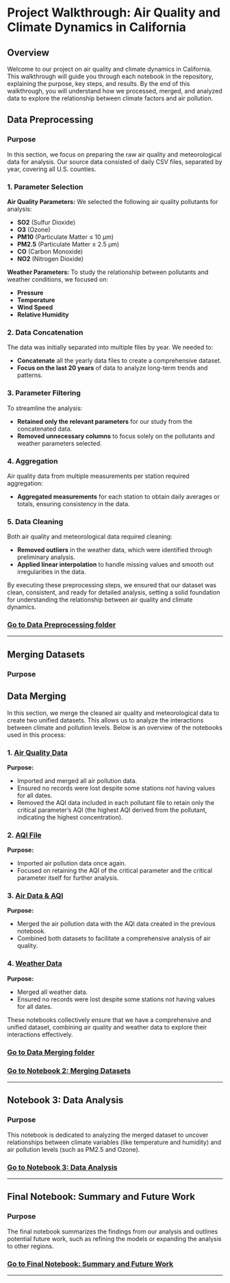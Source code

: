 # Project Walkthrough: Air Quality and Climate Dynamics in California

## Overview

Welcome to our project on air quality and climate dynamics in California. This walkthrough will guide you through each notebook in the repository, explaining the purpose, key steps, and results. By the end of this walkthrough, you will understand how we processed, merged, and analyzed data to explore the relationship between climate factors and air pollution.

## Data Preprocessing

### Purpose
In this section, we focus on preparing the raw air quality and meteorological data for analysis. Our source data consisted of daily CSV files, separated by year, covering all U.S. counties.

### 1. Parameter Selection

**Air Quality Parameters:** We selected the following air quality pollutants for analysis:
- **SO2** (Sulfur Dioxide)
- **O3** (Ozone)
- **PM10** (Particulate Matter ≤ 10 µm)
- **PM2.5** (Particulate Matter ≤ 2.5 µm)
- **CO** (Carbon Monoxide)
- **NO2** (Nitrogen Dioxide)

**Weather Parameters:** To study the relationship between pollutants and weather conditions, we focused on:
- **Pressure**
- **Temperature**
- **Wind Speed**
- **Relative Humidity**

### 2. Data Concatenation

The data was initially separated into multiple files by year. We needed to:
- **Concatenate** all the yearly data files to create a comprehensive dataset.
- **Focus on the last 20 years** of data to analyze long-term trends and patterns.

### 3. Parameter Filtering

To streamline the analysis:
- **Retained only the relevant parameters** for our study from the concatenated data.
- **Removed unnecessary columns** to focus solely on the pollutants and weather parameters selected.

### 4. Aggregation

Air quality data from multiple measurements per station required aggregation:
- **Aggregated measurements** for each station to obtain daily averages or totals, ensuring consistency in the data.

### 5. Data Cleaning

Both air quality and meteorological data required cleaning:
- **Removed outliers** in the weather data, which were identified through preliminary analysis.
- **Applied linear interpolation** to handle missing values and smooth out irregularities in the data.

By executing these preprocessing steps, we ensured that our dataset was clean, consistent, and ready for detailed analysis, setting a solid foundation for understanding the relationship between air quality and climate dynamics.

### [Go to Data Preprocessing folder](https://github.com/alagogianni/Air-Quality-and-Weather-Analysis/tree/main/Data_preprocessing)

---

##  Merging Datasets

### Purpose
## Data Merging

In this section, we merge the cleaned air quality and meteorological data to create two unified datasets. This allows us to analyze the interactions between climate and pollution levels. Below is an overview of the notebooks used in this process:

### 1. [Air Quality Data](https://github.com/alagogianni/Air-Quality-and-Weather-Analysis/blob/main/Data_merging/1_Air_Quality_Data_merged.ipynb)

**Purpose:** 
- Imported and merged all air pollution data.
- Ensured no records were lost despite some stations not having values for all dates.
- Removed the AQI data included in each pollutant file to retain only the critical parameter’s AQI (the highest AQI derived from the pollutant, indicating the highest concentration).

### 2. [AQI File](https://github.com/alagogianni/Air-Quality-and-Weather-Analysis/blob/main/Data_merging/2_AQI_FILE.ipynb)

**Purpose:**
- Imported air pollution data once again.
- Focused on retaining the AQI of the critical parameter and the critical parameter itself for further analysis.

### 3. [Air Data & AQI](https://github.com/alagogianni/Air-Quality-and-Weather-Analysis/blob/main/Data_merging/3_air_data_%26_AQI.ipynb)

**Purpose:**
- Merged the air pollution data with the AQI data created in the previous notebook.
- Combined both datasets to facilitate a comprehensive analysis of air quality.

### 4. [Weather Data](https://github.com/alagogianni/Air-Quality-and-Weather-Analysis/blob/main/Data_merging/4_Weather_Data_merged.ipynb)

**Purpose:**
- Merged all weather data.
- Ensured no records were lost despite some stations not having values for all dates.

These notebooks collectively ensure that we have a comprehensive and unified dataset, combining air quality and weather data to explore their interactions effectively.

### [Go to Data Merging folder](https://github.com/alagogianni/Air-Quality-and-Weather-Analysis/tree/main/Data_merging)

### [Go to Notebook 2: Merging Datasets](link-to-notebook-2)

---

## Notebook 3: Data Analysis

### Purpose
This notebook is dedicated to analyzing the merged dataset to uncover relationships between climate variables (like temperature and humidity) and air pollution levels (such as PM2.5 and Ozone).

### [Go to Notebook 3: Data Analysis](link-to-notebook-3)

---

## Final Notebook: Summary and Future Work

### Purpose
The final notebook summarizes the findings from our analysis and outlines potential future work, such as refining the models or expanding the analysis to other regions.

### [Go to Final Notebook: Summary and Future Work](link-to-final-notebook)

---
